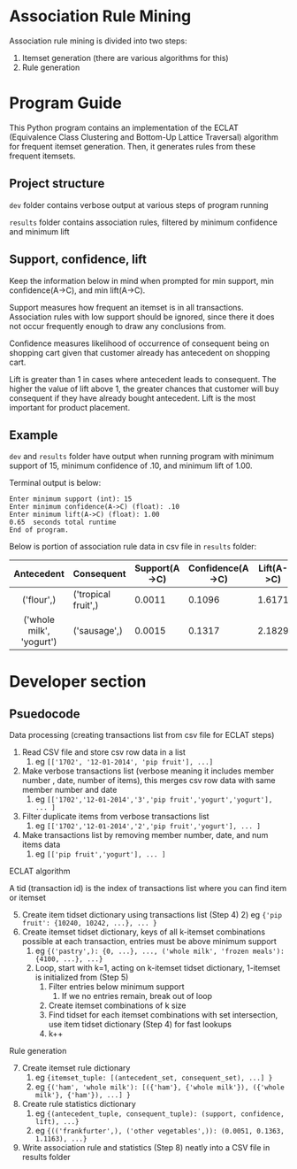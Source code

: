 # Association Rule Mining
Association rule mining is divided into two steps:

1) Itemset generation (there are various algorithms for this)
2) Rule generation

# Program Guide
This Python program contains an implementation of the ECLAT
(Equivalence Class Clustering and Bottom-Up Lattice Traversal) algorithm for
frequent itemset generation. Then, it generates rules from these frequent
itemsets.

## Project structure
`dev` folder contains verbose output at various steps of program running

`results` folder contains association rules, filtered by minimum confidence
and minimum lift

## Support, confidence, lift
Keep the information below in mind when prompted for min support,
min confidence(A->C), and min lift(A->C).

Support measures how frequent an itemset is in all transactions.
Association rules with low support should be ignored, since there
it does not occur frequently enough to draw any conclusions from.

Confidence measures likelihood of occurrence of consequent being on shopping
cart given that customer already has antecedent on shopping cart.

Lift is greater than 1 in cases where antecedent leads to consequent.
The higher the value of lift above 1, the greater chances that customer
will buy consequent if they have already bought antecedent.
Lift is the most important for product placement.

## Example
`dev` and `results` folder have output when running program with minimum
support of 15, minimum confidence of .10, and minimum lift of 1.00.

Terminal output is below:
```
Enter minimum support (int): 15
Enter minimum confidence(A->C) (float): .10
Enter minimum lift(A->C) (float): 1.00
0.65  seconds total runtime
End of program.
```
Below is portion of association rule data in csv file in `results` folder:

|Antecedent|Consequent|Support(A->C)|Confidence(A->C)|Lift(A->C) |
|:----:|----|----|----|----|
|('flour',)|('tropical fruit',)|0.0011|0.1096|1.6171|
|('whole milk', 'yogurt')|('sausage',)|0.0015|0.1317|2.1829

# Developer section

## Psuedocode
Data processing (creating transactions list from csv file for ECLAT steps)

1) Read CSV file and store csv row data in a list
   1) eg `[['1702', '12-01-2014', 'pip fruit'], ...]`
2) Make verbose transactions list (verbose meaning it includes member number
   , date, number of items), this merges csv row data with same member
   number and date
   1) eg `[['1702','12-01-2014','3','pip fruit','yogurt','yogurt'], ... ]`
3) Filter duplicate items from verbose transactions list
   1) eg `[['1702','12-01-2014','2','pip fruit','yogurt'], ... ]`
4) Make transactions list by removing member number, date, and num items data
   1) eg `[['pip fruit','yogurt'], ... ]`

ECLAT algorithm

A tid (transaction id) is the index of transactions list where you can
find item or itemset

5) Create item tidset dictionary using transactions list (Step 4)
   2) eg `{'pip fruit': {10240, 10242, ...}, ... }`
6) Create itemset tidset dictionary, keys of all k-itemset combinations
   possible at each transaction, entries must be above minimum support
   1) eg `{('pastry',): {0, ...}, ...,
      ('whole milk', 'frozen meals'): {4100, ...}, ...}`
   2) Loop, start with k=1, acting on k-itemset tidset dictionary,
      1-itemset is initialized from (Step 5)
      1) Filter entries below minimum support
         1) If we no entries remain, break out of loop
      2) Create itemset combinations of k size
      3) Find tidset for each itemset combinations with set intersection, use
         item tidset dictionary (Step 4) for fast lookups
      4) k++
      
Rule generation

7) Create itemset rule dictionary
   1) eg `{itemset_tuple: [(antecedent_set, consequent_set), ...] }`
   2) eg `{('ham', 'whole milk'):
      [({'ham'}, {'whole milk'}), ({'whole milk'}, {'ham'}), ...] }`
8) Create rule statistics dictionary
   1) eg `{(antecedent_tuple, consequent_tuple):
      (support, confidence, lift), ...}`
   2) eg `{(('frankfurter',), ('other vegetables',)):
      (0.0051, 0.1363, 1.1163), ...}`
9) Write association rule and statistics (Step 8) neatly into a CSV file
in results folder